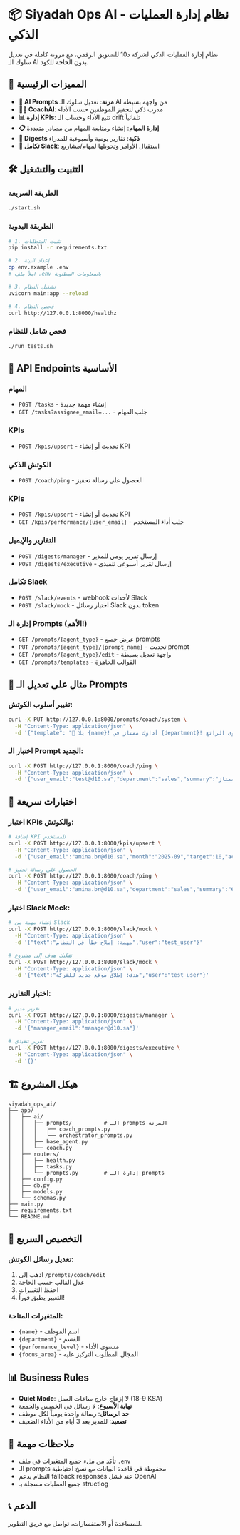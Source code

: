 # 📦 Siyadah Ops AI - نظام إدارة العمليات الذكي

نظام إدارة العمليات الذكي لشركة د10 للتسويق الرقمي، مع مرونة كاملة في تعديل سلوك الـ AI بدون الحاجة للكود.

## 🚀 المميزات الرئيسية

- **🤖 AI Prompts مرنة**: تعديل سلوك الـ AI من واجهة بسيطة
- **👨‍💼 CoachAI**: مدرب ذكي لتحفيز الموظفين حسب الأداء
- **📊 إدارة KPIs**: تتبع الأداء وحساب الـ drift تلقائياً
- **📋 إدارة المهام**: إنشاء ومتابعة المهام من مصادر متعددة
- **📧 Digests ذكية**: تقارير يومية وأسبوعية للمدراء
- **🔗 تكامل Slack**: استقبال الأوامر وتحويلها لمهام/مشاريع

## 🛠️ التثبيت والتشغيل

### الطريقة السريعة
```bash
./start.sh
```

### الطريقة اليدوية
```bash
# 1. تثبيت المتطلبات
pip install -r requirements.txt

# 2. إعداد البيئة
cp env.example .env
# املأ ملف .env بالمعلومات المطلوبة

# 3. تشغيل النظام
uvicorn main:app --reload

# 4. فحص النظام
curl http://127.0.0.1:8000/healthz
```

### فحص شامل للنظام
```bash
./run_tests.sh
```

## 📡 API Endpoints الأساسية

### المهام
- `POST /tasks` - إنشاء مهمة جديدة
- `GET /tasks?assignee_email=...` - جلب المهام

### KPIs
- `POST /kpis/upsert` - تحديث أو إنشاء KPI

### الكوتش الذكي
- `POST /coach/ping` - الحصول على رسالة تحفيز

### KPIs
- `POST /kpis/upsert` - تحديث أو إنشاء KPI
- `GET /kpis/performance/{user_email}` - جلب أداء المستخدم

### التقارير والإيميل
- `POST /digests/manager` - إرسال تقرير يومي للمدير
- `POST /digests/executive` - إرسال تقرير أسبوعي تنفيذي

### تكامل Slack
- `POST /slack/events` - webhook لأحداث Slack
- `POST /slack/mock` - اختبار رسائل Slack بدون token

### إدارة الـ Prompts (الأهم!)
- `GET /prompts/{agent_type}` - عرض جميع prompts
- `PUT /prompts/{agent_type}/{prompt_name}` - تحديث prompt
- `GET /prompts/{agent_type}/edit` - واجهة تعديل بسيطة
- `GET /prompts/templates` - القوالب الجاهزة

## 🎯 مثال على تعديل الـ Prompts

### تغيير أسلوب الكوتش:
```bash
curl -X PUT http://127.0.0.1:8000/prompts/coach/system \
  -H "Content-Type: application/json" \
  -d '{"template": "🚀 يلا {name}! أداؤك ممتاز في {department}! استمر على هذا المستوى الرائع! 💪"}'
```

### اختبار الـ Prompt الجديد:
```bash
curl -X POST http://127.0.0.1:8000/coach/ping \
  -H "Content-Type: application/json" \
  -d '{"user_email":"test@d10.sa","department":"sales","summary":"أداء ممتاز"}'
```

## 🧪 اختبارات سريعة

### اختبار KPIs والكوتش:
```bash
# إضافة KPI للمستخدم
curl -X POST http://127.0.0.1:8000/kpis/upsert \
  -H "Content-Type: application/json" \
  -d '{"user_email":"amina.br@d10.sa","month":"2025-09","target":10,"actual":6}'

# الحصول على رسالة تحفيز
curl -X POST http://127.0.0.1:8000/coach/ping \
  -H "Content-Type: application/json" \
  -d '{"user_email":"amina.br@d10.sa","department":"sales","summary":"أنجزت 6/10"}'
```

### اختبار Slack Mock:
```bash
# إنشاء مهمة من Slack
curl -X POST http://127.0.0.1:8000/slack/mock \
  -H "Content-Type: application/json" \
  -d '{"text":"مهمة: إصلاح خطأ في النظام","user":"test_user"}'

# تفكيك هدف إلى مشروع
curl -X POST http://127.0.0.1:8000/slack/mock \
  -H "Content-Type: application/json" \
  -d '{"text":"هدف: إطلاق موقع جديد للشركة","user":"test_user"}'
```

### اختبار التقارير:
```bash
# تقرير مدير
curl -X POST http://127.0.0.1:8000/digests/manager \
  -H "Content-Type: application/json" \
  -d '{"manager_email":"manager@d10.sa"}'

# تقرير تنفيذي
curl -X POST http://127.0.0.1:8000/digests/executive \
  -H "Content-Type: application/json" \
  -d '{}'
```

## 🏗️ هيكل المشروع

```
siyadah_ops_ai/
├── app/
│   ├── ai/
│   │   ├── prompts/          # الـ prompts المرنة
│   │   │   ├── coach_prompts.py
│   │   │   └── orchestrator_prompts.py
│   │   ├── base_agent.py
│   │   └── coach.py
│   ├── routers/
│   │   ├── health.py
│   │   ├── tasks.py
│   │   └── prompts.py        # إدارة الـ prompts
│   ├── config.py
│   ├── db.py
│   ├── models.py
│   └── schemas.py
├── main.py
├── requirements.txt
└── README.md
```

## 🔧 التخصيص السريع

### تعديل رسائل الكوتش:
1. اذهب إلى `/prompts/coach/edit`
2. عدل القالب حسب الحاجة
3. احفظ التغييرات
4. التغيير يطبق فوراً!

### المتغيرات المتاحة:
- `{name}` - اسم الموظف
- `{department}` - القسم
- `{performance_level}` - مستوى الأداء
- `{focus_area}` - المجال المطلوب التركيز عليه

## 📊 Business Rules

- **Quiet Mode**: لا إزعاج خارج ساعات العمل (9-18 KSA)
- **نهاية الأسبوع**: لا رسائل في الخميس والجمعة
- **حد الرسائل**: رسالة واحدة يومياً لكل موظف
- **تصعيد**: للمدير بعد 3 أيام من الأداء الضعيف

## 🚨 ملاحظات مهمة

- تأكد من ملء جميع المتغيرات في ملف `.env`
- الـ prompts محفوظة في قاعدة البيانات مع نسخ احتياطية
- النظام يدعم fallback responses عند فشل OpenAI
- جميع العمليات مسجلة بـ structlog

## 📞 الدعم

للمساعدة أو الاستفسارات، تواصل مع فريق التطوير.
